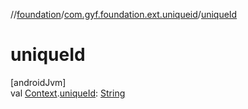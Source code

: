 //[foundation](../../index.md)/[com.gyf.foundation.ext.uniqueid](index.md)/[uniqueId](unique-id.md)

# uniqueId

[androidJvm]\
val [Context](https://developer.android.com/reference/kotlin/android/content/Context.html).[uniqueId](unique-id.md): [String](https://kotlinlang.org/api/core/kotlin-stdlib/kotlin/-string/index.html)